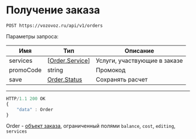 # Получение заказа

`POST https://vozovoz.ru/api/v1/orders`

Параметры запроса:

Имя | Тип | Описание
--- | --- | ---
services | [[Order.Service](orders_object.md#service)] | Услуги, участвующие в заказе
promoCode | string | Промокод
save | [Order.Status](#status) | Сохранять расчет

---

```js
HTTP/1.1 200 OK
{
    "data" : Order
}
```

Order - [объект заказа](orders_object.md), ограниченный полями `balance`, `cost`, `editing`, `services`
